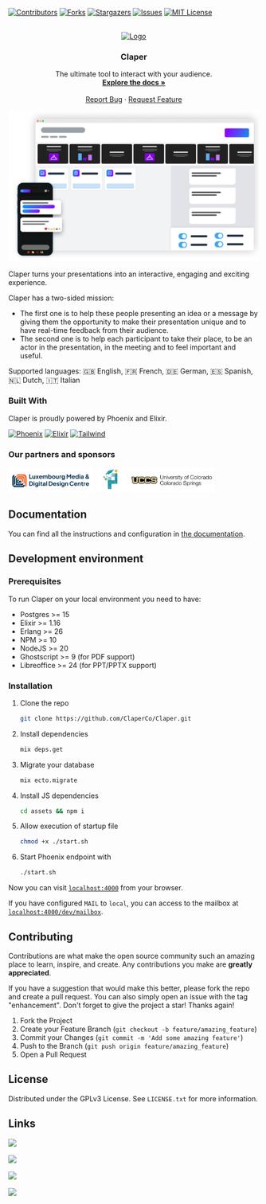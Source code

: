 [![Contributors][contributors-shield]][contributors-url]
[![Forks][forks-shield]][forks-url]
[![Stargazers][stars-shield]][stars-url]
[![Issues][issues-shield]][issues-url]
[![MIT License][license-shield]][license-url]

<!-- PROJECT LOGO -->
<br />
<div align="center">
  <a href="https://github.com/ClaperCo/Claper">
    <img src="priv/static/images/logo.png" alt="Logo" >
  </a>

  <h3 align="center">Claper</h3>

  <p align="center">
    The ultimate tool to interact with your audience.
    <br />
    <a href="https://docs.claper.co"><strong>Explore the docs »</strong></a>
    <br />
    <br />
    <a href="https://github.com/ClaperCo/Claper/issues">Report Bug</a>
    ·
    <a href="https://github.com/ClaperCo/Claper/issues">Request Feature</a>
  </p>
</div>

[![Product Name Screen Shot][product-screenshot]](https://claper.co)

Claper turns your presentations into an interactive, engaging and exciting experience.

Claper has a two-sided mission:

- The first one is to help these people presenting an idea or a message by giving them the opportunity to make their presentation unique and to have real-time feedback from their audience.
- The second one is to help each participant to take their place, to be an actor in the presentation, in the meeting and to feel important and useful.

Supported languages: 🇬🇧 English, 🇫🇷 French, 🇩🇪 German, 🇪🇸 Spanish, 🇳🇱 Dutch, 🇮🇹 Italian

### Built With

Claper is proudly powered by Phoenix and Elixir.

[![Phoenix][Phoenix]][Phoenix-url] [![Elixir][Elixir]][Elixir-url] [![Tailwind][Tailwind]][Tailwind-url]

### Our partners and sponsors

<a href="https://www.lmddc.lu/"><img src="priv/static/images/partners/lmddc.png" alt="LMDDC" height="50"></a>
<a href="https://www.pixilearn.fr/en/"><img src="priv/static/images/partners/pixilearn.png" alt="Pixilearn" height="50"></a>
<a href="https://www.uccs.edu/"><img src="priv/static/images/partners/uccs.png" alt="UCCS" height="50"></a>

## Documentation

You can find all the instructions and configuration in [the documentation](https://docs.claper.co/).

## Development environment

### Prerequisites

To run Claper on your local environment you need to have:

- Postgres >= 15
- Elixir >= 1.16
- Erlang >= 26
- NPM >= 10
- NodeJS >= 20
- Ghostscript >= 9 (for PDF support)
- Libreoffice >= 24 (for PPT/PPTX support)

### Installation

1. Clone the repo
   ```sh
   git clone https://github.com/ClaperCo/Claper.git
   ```
2. Install dependencies
   ```sh
   mix deps.get
   ```
3. Migrate your database
   ```sh
   mix ecto.migrate
   ```
4. Install JS dependencies
   ```sh
   cd assets && npm i
   ```
5. Allow execution of startup file
   ```sh
   chmod +x ./start.sh
   ```
6. Start Phoenix endpoint with
   ```sh
   ./start.sh
   ```

Now you can visit [`localhost:4000`](http://localhost:4000) from your browser.

If you have configured `MAIL` to `local`, you can access to the mailbox at [`localhost:4000/dev/mailbox`](http://localhost:4000/dev/mailbox).

## Contributing

Contributions are what make the open source community such an amazing place to learn, inspire, and create. Any contributions you make are **greatly appreciated**.

If you have a suggestion that would make this better, please fork the repo and create a pull request. You can also simply open an issue with the tag "enhancement".
Don't forget to give the project a star! Thanks again!

1. Fork the Project
2. Create your Feature Branch (`git checkout -b feature/amazing_feature`)
3. Commit your Changes (`git commit -m 'Add some amazing feature'`)
4. Push to the Branch (`git push origin feature/amazing_feature`)
5. Open a Pull Request

<!-- LICENSE -->

## License

Distributed under the GPLv3 License. See `LICENSE.txt` for more information.

<!-- CONTACT -->

## Links

[![](https://img.shields.io/badge/ClaperCo/Claper-000000?style=for-the-badge&logo=Github&logoColor=white)](https://github.com/ClaperCo/Claper)

[![](https://img.shields.io/badge/Discord-5052db?style=for-the-badge&logo=Discord&logoColor=white)](https://discord.gg/M7ejVaC9gA)

[![](https://img.shields.io/badge//r/claper-ed491a?style=for-the-badge&logo=Reddit&logoColor=white)](https://reddit.com/r/claper)

[![](<https://img.shields.io/badge/Alex_Lion_(Founder)-000000?style=for-the-badge&logo=x&logoColor=white>)](https://x.com/alxlion_)

<!-- MARKDOWN LINKS & IMAGES -->
<!-- https://www.markdownguide.org/basic-syntax/#reference-style-links -->

[contributors-shield]: https://img.shields.io/github/contributors/ClaperCo/Claper.svg?style=for-the-badge
[contributors-url]: https://github.com/ClaperCo/Claper/graphs/contributors
[forks-shield]: https://img.shields.io/github/forks/ClaperCo/Claper.svg?style=for-the-badge
[forks-url]: https://github.com/ClaperCo/Claper/network/members
[stars-shield]: https://img.shields.io/github/stars/ClaperCo/Claper.svg?style=for-the-badge
[stars-url]: https://github.com/ClaperCo/Claper/stargazers
[issues-shield]: https://img.shields.io/github/issues/ClaperCo/Claper.svg?style=for-the-badge
[issues-url]: https://github.com/ClaperCo/Claper/issues
[license-shield]: https://img.shields.io/github/license/ClaperCo/Claper.svg?style=for-the-badge
[license-url]: https://github.com/ClaperCo/Claper/blob/master/LICENSE.txt
[product-screenshot]: /priv/static/images/preview.png
[Elixir]: https://img.shields.io/badge/elixir-4B275F?style=for-the-badge&logo=elixir&logoColor=white
[Elixir-url]: https://elixir-lang.org/
[Tailwind]: https://img.shields.io/badge/tailwind-06B6D4?style=for-the-badge&logo=tailwindcss&logoColor=white
[Tailwind-url]: https://tailwindcss.com/
[Phoenix]: https://img.shields.io/badge/phoenix-f35424?style=for-the-badge&logo=&logoColor=white
[Phoenix-url]: https://www.phoenixframework.org/
[lmddc-logo]: /priv/static/images/partners/lmddc.png
[pixilearn-logo]: /priv/static/images/partners/pixilearn.png
[uccs-logo]: /priv/static/images/partners/uccs.png
